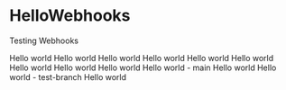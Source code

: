 # HelloWebhooks
Testing Webhooks

Hello world
Hello world
Hello world
Hello world
Hello world
Hello world
Hello world
Hello world
Hello world
Hello world - main
Hello world
Hello world - test-branch
Hello world
